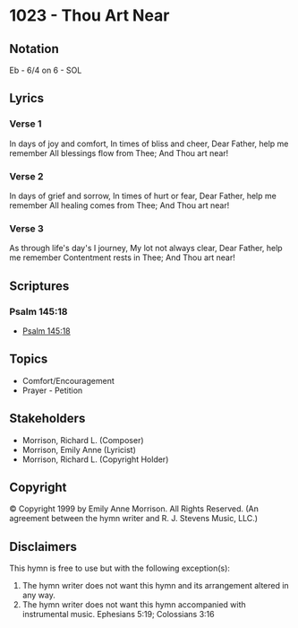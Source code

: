 # 1023 - Thou Art Near

## Notation

Eb - 6/4 on 6 - SOL

## Lyrics

### Verse 1

In days of joy and comfort, In times of bliss and cheer, Dear Father, help me remember All blessings flow from Thee; And Thou art near!

### Verse 2

In days of grief and sorrow, In times of hurt or fear, Dear Father, help me remember All healing comes from Thee; And Thou art near!

### Verse 3

As through life's day's I journey, My lot not always clear, Dear Father, help me remember Contentment rests in Thee; And Thou art near!


## Scriptures

### Psalm 145:18

- [Psalm 145:18](https://www.biblegateway.com/passage/?search=Psalm%20145%3A18)


## Topics

- Comfort/Encouragement
- Prayer - Petition

## Stakeholders

- Morrison, Richard L. (Composer)
- Morrison, Emily Anne (Lyricist)
- Morrison, Richard L. (Copyright Holder)

## Copyright

© Copyright 1999 by Emily Anne Morrison. All Rights Reserved.
(An agreement between the hymn writer and R. J. Stevens Music, LLC.)

## Disclaimers

This hymn is free to use but with the following exception(s):
1. The hymn writer does not want this hymn and its arrangement altered in any way.
2. The hymn writer does not want this hymn accompanied with instrumental music.
Ephesians 5:19; Colossians 3:16

